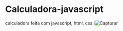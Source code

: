 # Calculadora-javascript
calculadora feita com javascript, html, css 
i![Capturar](https://user-images.githubusercontent.com/99758327/202264954-ac031f29-157c-486f-bfa8-4ab5a25df158.PNG)
